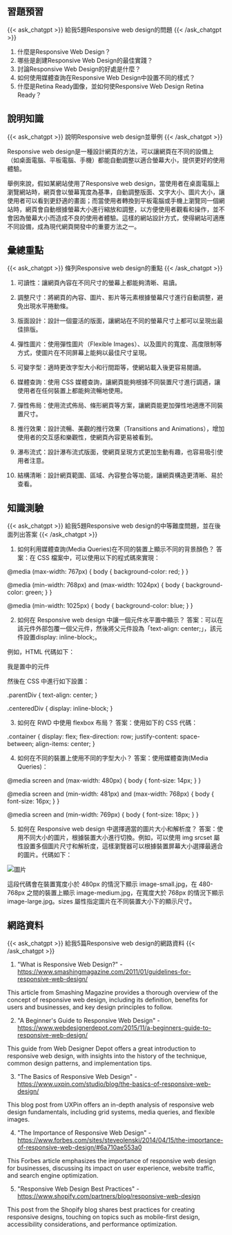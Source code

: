 ## 習題預習
{{< ask_chatgpt >}}
給我5題Responsive web design的問題
{{< /ask_chatgpt >}}



1. 什麼是Responsive Web Design？
2. 哪些是創建Responsive Web Design的最佳實踐？
3. 討論Responsive Web Design的好處是什麼？
4. 如何使用媒體查詢在Responsive Web Design中設置不同的樣式？
5. 什麼是Retina Ready圖像，並如何使Responsive Web Design Retina Ready？   

## 說明知識
{{< ask_chatgpt >}}
說明Responsive web design並舉例
{{< /ask_chatgpt >}}



Responsive web design是一種設計網頁的方法，可以讓網頁在不同的設備上（如桌面電腦、平板電腦、手機）都能自動調整以適合螢幕大小，提供更好的使用體驗。

舉例來說，假如某網站使用了Responsive web design，當使用者在桌面電腦上瀏覽網站時，網頁會以螢幕寬度為基準，自動調整版面、文字大小、圖片大小，讓使用者可以看到更舒適的畫面；而當使用者轉換到平板電腦或手機上瀏覽同一個網站時，網頁會自動根據螢幕大小進行縮放和調整，以方便使用者觀看和操作，並不會因為螢幕大小而造成不良的使用者體驗。這樣的網站設計方式，使得網站可適應不同設備，成為現代網頁開發中的重要方法之一。   

## 彙總重點
{{< ask_chatgpt >}}
條列Responsive web design的重點
{{< /ask_chatgpt >}}



1. 可讀性：讓網頁內容在不同尺寸的螢幕上都能夠清晰、易讀。

2. 調整尺寸：將網頁的內容、圖片、影片等元素根據螢幕尺寸進行自動調整，避免出現水平捲動條。

3. 版面設計：設計一個靈活的版面，讓網站在不同的螢幕尺寸上都可以呈現出最佳排版。

4. 彈性圖片：使用彈性圖片（Flexible Images）、以及圖片的寬度、高度限制等方式，使圖片在不同屏幕上能夠以最佳尺寸呈現。

5. 可變字型：適時更改字型大小和行間距等，使網站載入後更容易閱讀。

6. 媒體查詢：使用 CSS 媒體查詢，讓網頁能夠根據不同裝置尺寸進行調適，讓使用者在任何裝置上都能夠流暢地使用。

7. 彈性佈局：使用流式佈局、條形網頁等方案，讓網頁能更加彈性地適應不同裝置尺寸。

8. 推行效果：設計流暢、美觀的推行效果（Transitions and Animations），增加使用者的交互感和樂觀性，使網頁內容更易被看到。

9. 瀑布流式：設計瀑布流式版面，使網頁呈現方式更加生動有趣，也容易吸引使用者注意。

10. 結構清晰：設計網頁範圍、區域、內容整合等功能，讓網頁構造更清晰、易於查看。   

## 知識測驗
{{< ask_chatgpt >}}
給我5題Responsive web design的中等難度問題，並在後面列出答案
{{< /ask_chatgpt >}}



1. 如何利用媒體查詢(Media Queries)在不同的裝置上顯示不同的背景顏色？ 
答案：在 CSS 檔案中，可以使用以下的程式碼來實現：

@media (max-width: 767px) {
  body {
    background-color: red;
  }
}

@media (min-width: 768px) and (max-width: 1024px) {
  body {
    background-color: green;
  }
}

@media (min-width: 1025px) {
  body {
    background-color: blue;
  }
}

2. 如何在 Responsive web design 中讓一個元件水平置中顯示？
答案：可以在該元件外部包覆一個父元件，然後將父元件設為「text-align: center;」，該元件設置display: inline-block;。

例如，HTML 代碼如下：

<div class="parentDiv">
  <div class="centeredDiv">我是置中的元件</div>
</div>

然後在 CSS 中進行如下設置：

.parentDiv {
  text-align: center;
}

.centeredDiv {
  display: inline-block;
}

3. 如何在 RWD 中使用 flexbox 布局？
答案：使用如下的 CSS 代碼：

.container {
  display: flex;
  flex-direction: row;
  justify-content: space-between;
  align-items: center;
}

4. 如何在不同的裝置上使用不同的字型大小？
答案：使用媒體查詢(Media Queries)：

@media screen and (max-width: 480px) {
  body {
    font-size: 14px;
  }
}

@media screen and (min-width: 481px) and (max-width: 768px) {
  body {
    font-size: 16px;
  }
}

@media screen and (min-width: 769px) {
  body {
    font-size: 18px;
  }
}

5. 如何在 Responsive web design 中選擇適當的圖片大小和解析度？
答案：使用不同大小的圖片，根據裝置大小進行切換。例如，可以使用 img srcset 屬性設置多個圖片尺寸和解析度，這樣瀏覽器可以根據裝置屏幕大小選擇最適合的圖片。代碼如下：

<img src="image.jpg" 
     alt="圖片" 
     srcset="image-small.jpg 480w, image-medium.jpg 768w, image-large.jpg 1024w"
     sizes="(max-width: 480px) 440px, (max-width: 768px) 728px, 960px">
     
這段代碼會在裝置寬度小於 480px 的情況下顯示 image-small.jpg，在 480-768px 之間的裝置上顯示 image-medium.jpg，在寬度大於 768px 的情況下顯示 image-large.jpg。sizes 屬性指定圖片在不同裝置大小下的顯示尺寸。   

## 網路資料
{{< ask_chatgpt >}}
給我5篇Responsive web design的網路資料
{{< /ask_chatgpt >}}



1. "What is Responsive Web Design?" - https://www.smashingmagazine.com/2011/01/guidelines-for-responsive-web-design/

This article from Smashing Magazine provides a thorough overview of the concept of responsive web design, including its definition, benefits for users and businesses, and key design principles to follow.

2. "A Beginner's Guide to Responsive Web Design" - https://www.webdesignerdepot.com/2015/11/a-beginners-guide-to-responsive-web-design/

This guide from Web Designer Depot offers a great introduction to responsive web design, with insights into the history of the technique, common design patterns, and implementation tips.

3. "The Basics of Responsive Web Design" - https://www.uxpin.com/studio/blog/the-basics-of-responsive-web-design/

This blog post from UXPin offers an in-depth analysis of responsive web design fundamentals, including grid systems, media queries, and flexible images.

4. "The Importance of Responsive Web Design" - https://www.forbes.com/sites/steveolenski/2014/04/15/the-importance-of-responsive-web-design/#6a710ae553a0

This Forbes article emphasizes the importance of responsive web design for businesses, discussing its impact on user experience, website traffic, and search engine optimization.

5. "Responsive Web Design Best Practices" - https://www.shopify.com/partners/blog/responsive-web-design

This post from the Shopify blog shares best practices for creating responsive designs, touching on topics such as mobile-first design, accessibility considerations, and performance optimization.   

